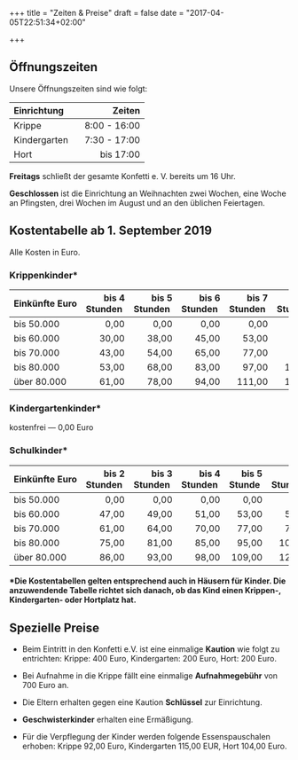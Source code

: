 +++
title = "Zeiten & Preise"
draft = false
date = "2017-04-05T22:51:34+02:00"

+++

## Öffnungszeiten

Unsere Öffnungszeiten sind wie folgt:

| Einrichtung &nbsp;&nbsp;&nbsp;&nbsp;| Zeiten
| ------------- |-------------:|
| Krippe        | 8:00 - 16:00 |
| Kindergarten  | 7:30 - 17:00 |
| Hort          | bis 17:00    |
 
**Freitags** schließt der gesamte Konfetti e. V. bereits um 16 Uhr.

**Geschlossen** ist die Einrichtung an Weihnachten zwei Wochen, eine Woche an Pfingsten, drei Wochen im August und an den üblichen Feiertagen.

## Kostentabelle ab 1. September 2019

Alle Kosten in Euro.

### Krippenkinder*
| Einkünfte&nbsp;Euro | bis 4 Stunden&nbsp; | bis 5 Stunden&nbsp; | bis 6 Stunden&nbsp; | bis 7 Stunden&nbsp; | bis 8 Stunden&nbsp; | bis 9 Stunden&nbsp; | über 9 Stunden&nbsp; |
| -------------------- |-------------:|----------:|----------:|----------:|----------:|----------:|----------:|
| bis 50.000           | 0,00         |0,00       |0,00       |0,00       |0,00       |0,00       |0,00       |
| bis 60.000           | 30,00        |38,00      |45,00      |53,00      |60,00      |68,00      |75,00      |
| bis 70.000           | 43,00        |54,00      |65,00      |77,00      |88,00      |100,00     |111,00     |
| bis 80.000           | 53,00        |68,00      |83,00      |97,00      |112,00     |127,00     |141,00     |
| über 80.000          | 61,00        |78,00      |94,00      |111,00     |128,00     |145,00     |162,00     |

### Kindergartenkinder*
kostenfrei &mdash; 0,00 Euro

### Schulkinder*
| Einkünfte&nbsp;Euro | bis 2 Stunden&nbsp; | bis 3 Stunden&nbsp; | bis 4 Stunden&nbsp; | bis 5 Stunde&nbsp; | bis 6 Stunden&nbsp; | über 6 Stunden&nbsp; |
| -------------------- |-------------:|----------:|----------:|----------:|----------:|----------:|
| bis 50.000           | 0,00         |0,00       |0,00       |0,00       |0,00       |0,00       |
| bis 60.000           | 47,00        |49,00      |51,00      |53,00      |55,00      |57,00      |
| bis 70.000           | 61,00        |64,00      |70,00      |77,00      |79,00      |82,00      |
| bis 80.000           | 75,00        |81,00      |85,00      |95,00      |106,00     |116,00     |
| über 80.000          | 86,00        |93,00      |98,00      |109,00     |121,00     |133,00     |

#### *Die Kostentabellen gelten entsprechend auch in Häusern für Kinder. Die anzuwendende Tabelle richtet sich danach, ob das Kind einen Krippen-, Kindergarten- oder Hortplatz hat.

## Spezielle Preise

- Beim Eintritt in den Konfetti e.V. ist eine einmalige **Kaution** wie folgt zu entrichten: Krippe: 400 Euro, Kindergarten: 200 Euro, Hort: 200 Euro.

- Bei Aufnahme in die Krippe fällt eine einmalige **Aufnahmegebühr** von 700 Euro an.

- Die Eltern erhalten gegen eine Kaution **Schlüssel** zur Einrichtung.

- **Geschwisterkinder** erhalten eine Ermäßigung.

- Für die Verpflegung der Kinder werden folgende Essenspauschalen erhoben: Krippe 92,00 Euro, Kindergarten 115,00 EUR, Hort 104,00 Euro.
